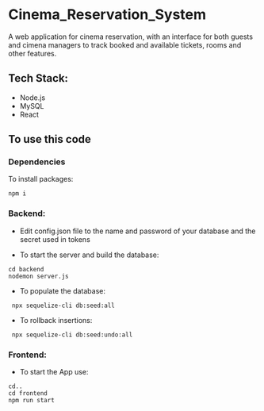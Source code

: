 # Cinema_Reservation_System

A web application for cinema reservation, with an interface for both guests and cimena managers to track booked and available tickets, rooms and other features.

## Tech Stack:
- Node.js
- MySQL
- React

## To use this code

### Dependencies
To install packages:
```
npm i
```
### Backend:

- Edit config.json file to the name and password of your database and the secret used in tokens

- To start the server and build the database:
```
cd backend
nodemon server.js
```

- To populate the database:
```
 npx sequelize-cli db:seed:all
 ```

- To rollback insertions:
```
 npx sequelize-cli db:seed:undo:all
 ```
 
 ### Frontend:
 - To start the App use:
 ```
 cd..
 cd frontend
 npm run start
 ```
